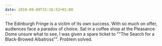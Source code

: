 ```yaml
---
date: 2018-08-09T15:16:52+01:00
---
```

The Edinburgh Fringe is a victim of its own success. With so much on offer, audiences face a paradox of choice. Sat in a coffee shop at the Pleasance Dome unsure what to see, I was given a spare ticket to ""The Search for a Black-Browed Albatross"". Problem solved.
